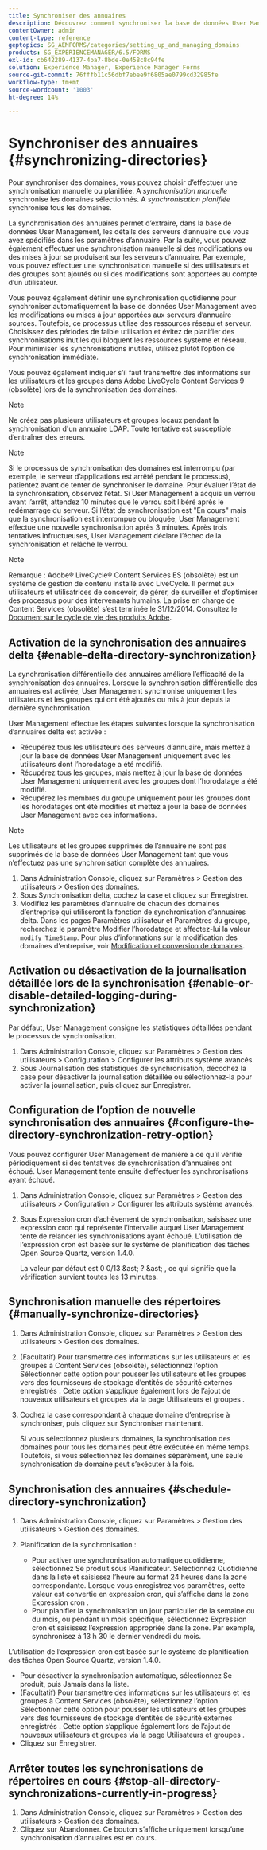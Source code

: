 ```yaml
---
title: Synchroniser des annuaires
description: Découvrez comment synchroniser la base de données User Management avec les modifications apportées aux serveurs d’annuaire sources à l’aide d’une synchronisation manuelle ou planifiée.
contentOwner: admin
content-type: reference
geptopics: SG_AEMFORMS/categories/setting_up_and_managing_domains
products: SG_EXPERIENCEMANAGER/6.5/FORMS
exl-id: cb642289-4137-4ba7-8bde-0e458c8c94fe
solution: Experience Manager, Experience Manager Forms
source-git-commit: 76fffb11c56dbf7ebee9f6805ae0799cd32985fe
workflow-type: tm+mt
source-wordcount: '1003'
ht-degree: 14%

---
```


# Synchroniser des annuaires {#synchronizing-directories}

Pour synchroniser des domaines, vous pouvez choisir d’effectuer une synchronisation manuelle ou planifiée. A *synchronisation manuelle* synchronise les domaines sélectionnés. A *synchronisation planifiée* synchronise tous les domaines.

La synchronisation des annuaires permet d’extraire, dans la base de données User Management, les détails des serveurs d’annuaire que vous avez spécifiés dans les paramètres d’annuaire. Par la suite, vous pouvez également effectuer une synchronisation manuelle si des modifications ou des mises à jour se produisent sur les serveurs d’annuaire. Par exemple, vous pouvez effectuer une synchronisation manuelle si des utilisateurs et des groupes sont ajoutés ou si des modifications sont apportées au compte d’un utilisateur.

Vous pouvez également définir une synchronisation quotidienne pour synchroniser automatiquement la base de données User Management avec les modifications ou mises à jour apportées aux serveurs d’annuaire sources. Toutefois, ce processus utilise des ressources réseau et serveur. Choisissez des périodes de faible utilisation et évitez de planifier des synchronisations inutiles qui bloquent les ressources système et réseau. Pour minimiser les synchronisations inutiles, utilisez plutôt l’option de synchronisation immédiate.

Vous pouvez également indiquer s’il faut transmettre des informations sur les utilisateurs et les groupes dans Adobe LiveCycle Content Services 9 (obsolète) lors de la synchronisation des domaines.

>[!NOTE]
>
>Ne créez pas plusieurs utilisateurs et groupes locaux pendant la synchronisation d&#39;un annuaire LDAP. Toute tentative est susceptible d’entraîner des erreurs.

>[!NOTE]
>
>Si le processus de synchronisation des domaines est interrompu (par exemple, le serveur d’applications est arrêté pendant le processus), patientez avant de tenter de synchroniser le domaine. Pour évaluer l’état de la synchronisation, observez l’état. Si User Management a acquis un verrou avant l’arrêt, attendez 10 minutes que le verrou soit libéré après le redémarrage du serveur. Si l’état de synchronisation est &quot;En cours&quot; mais que la synchronisation est interrompue ou bloquée, User Management effectue une nouvelle synchronisation après 3 minutes. Après trois tentatives infructueuses, User Management déclare l’échec de la synchronisation et relâche le verrou.

>[!NOTE]
>
>Remarque : Adobe® LiveCycle® Content Services ES (obsolète) est un système de gestion de contenu installé avec LiveCycle. Il permet aux utilisateurs et utilisatrices de concevoir, de gérer, de surveiller et d’optimiser des processus pour des intervenants humains. La prise en charge de Content Services (obsolète) s’est terminée le 31/12/2014. Consultez le[ Document sur le cycle de vie des produits Adobe](https://www.adobe.com/fr/support/products/enterprise/eol/eol_matrix.html).

## Activation de la synchronisation des annuaires delta {#enable-delta-directory-synchronization}

La synchronisation différentielle des annuaires améliore l’efficacité de la synchronisation des annuaires. Lorsque la synchronisation différentielle des annuaires est activée, User Management synchronise uniquement les utilisateurs et les groupes qui ont été ajoutés ou mis à jour depuis la dernière synchronisation.

User Management effectue les étapes suivantes lorsque la synchronisation d’annuaires delta est activée :

* Récupérez tous les utilisateurs des serveurs d’annuaire, mais mettez à jour la base de données User Management uniquement avec les utilisateurs dont l’horodatage a été modifié.
* Récupérez tous les groupes, mais mettez à jour la base de données User Management uniquement avec les groupes dont l’horodatage a été modifié.
* Récupérez les membres du groupe uniquement pour les groupes dont les horodatages ont été modifiés et mettez à jour la base de données User Management avec ces informations.

>[!NOTE]
>
>Les utilisateurs et les groupes supprimés de l’annuaire ne sont pas supprimés de la base de données User Management tant que vous n’effectuez pas une synchronisation complète des annuaires.

1. Dans Administration Console, cliquez sur Paramètres > Gestion des utilisateurs > Gestion des domaines.
1. Sous Synchronisation delta, cochez la case et cliquez sur Enregistrer.
1. Modifiez les paramètres d’annuaire de chacun des domaines d’entreprise qui utiliseront la fonction de synchronisation d’annuaires delta. Dans les pages Paramètres utilisateur et Paramètres du groupe, recherchez le paramètre Modifier l’horodatage et affectez-lui la valeur `modify TimeStamp`. Pour plus d’informations sur la modification des domaines d’entreprise, voir [Modification et conversion de domaines](/help/forms/using/admin-help/editing-converting-existing-domains.md#editing-and-converting-existing-domains).

## Activation ou désactivation de la journalisation détaillée lors de la synchronisation {#enable-or-disable-detailed-logging-during-synchronization}

Par défaut, User Management consigne les statistiques détaillées pendant le processus de synchronisation.

1. Dans Administration Console, cliquez sur Paramètres > Gestion des utilisateurs > Configuration > Configurer les attributs système avancés.
1. Sous Journalisation des statistiques de synchronisation, décochez la case pour désactiver la journalisation détaillée ou sélectionnez-la pour activer la journalisation, puis cliquez sur Enregistrer.

## Configuration de l’option de nouvelle synchronisation des annuaires {#configure-the-directory-synchronization-retry-option}

Vous pouvez configurer User Management de manière à ce qu’il vérifie périodiquement si des tentatives de synchronisation d’annuaires ont échoué. User Management tente ensuite d’effectuer les synchronisations ayant échoué.

1. Dans Administration Console, cliquez sur Paramètres > Gestion des utilisateurs > Configuration > Configurer les attributs système avancés.
1. Sous Expression cron d’achèvement de synchronisation, saisissez une expression cron qui représente l’intervalle auquel User Management tente de relancer les synchronisations ayant échoué. L’utilisation de l’expression cron est basée sur le système de planification des tâches Open Source Quartz, version 1.4.0.

   La valeur par défaut est 0 0/13 &amp;ast; ? &amp;ast; , ce qui signifie que la vérification survient toutes les 13 minutes.

## Synchronisation manuelle des répertoires {#manually-synchronize-directories}

1. Dans Administration Console, cliquez sur Paramètres > Gestion des utilisateurs > Gestion des domaines.
1. (Facultatif) Pour transmettre des informations sur les utilisateurs et les groupes à Content Services (obsolète), sélectionnez l’option Sélectionner cette option pour pousser les utilisateurs et les groupes vers des fournisseurs de stockage d’entités de sécurité externes enregistrés . Cette option s’applique également lors de l’ajout de nouveaux utilisateurs et groupes via la page Utilisateurs et groupes .
1. Cochez la case correspondant à chaque domaine d’entreprise à synchroniser, puis cliquez sur Synchroniser maintenant.

   Si vous sélectionnez plusieurs domaines, la synchronisation des domaines pour tous les domaines peut être exécutée en même temps. Toutefois, si vous sélectionnez les domaines séparément, une seule synchronisation de domaine peut s’exécuter à la fois.

## Synchronisation des annuaires {#schedule-directory-synchronization}

1. Dans Administration Console, cliquez sur Paramètres > Gestion des utilisateurs > Gestion des domaines.
1. Planification de la synchronisation :

   * Pour activer une synchronisation automatique quotidienne, sélectionnez Se produit sous Planificateur. Sélectionnez Quotidienne dans la liste et saisissez l’heure au format 24 heures dans la zone correspondante. Lorsque vous enregistrez vos paramètres, cette valeur est convertie en expression cron, qui s’affiche dans la zone Expression cron .
   * Pour planifier la synchronisation un jour particulier de la semaine ou du mois, ou pendant un mois spécifique, sélectionnez Expression cron et saisissez l’expression appropriée dans la zone. Par exemple, synchronisez à 13 h 30 le dernier vendredi du mois.

L’utilisation de l’expression cron est basée sur le système de planification des tâches Open Source Quartz, version 1.4.0.

* Pour désactiver la synchronisation automatique, sélectionnez Se produit, puis Jamais dans la liste.
* (Facultatif) Pour transmettre des informations sur les utilisateurs et les groupes à Content Services (obsolète), sélectionnez l’option Sélectionner cette option pour pousser les utilisateurs et les groupes vers des fournisseurs de stockage d’entités de sécurité externes enregistrés . Cette option s’applique également lors de l’ajout de nouveaux utilisateurs et groupes via la page Utilisateurs et groupes .
* Cliquez sur Enregistrer.

## Arrêter toutes les synchronisations de répertoires en cours {#stop-all-directory-synchronizations-currently-in-progress}

1. Dans Administration Console, cliquez sur Paramètres > Gestion des utilisateurs > Gestion des domaines.
1. Cliquez sur Abandonner. Ce bouton s’affiche uniquement lorsqu’une synchronisation d’annuaires est en cours.
